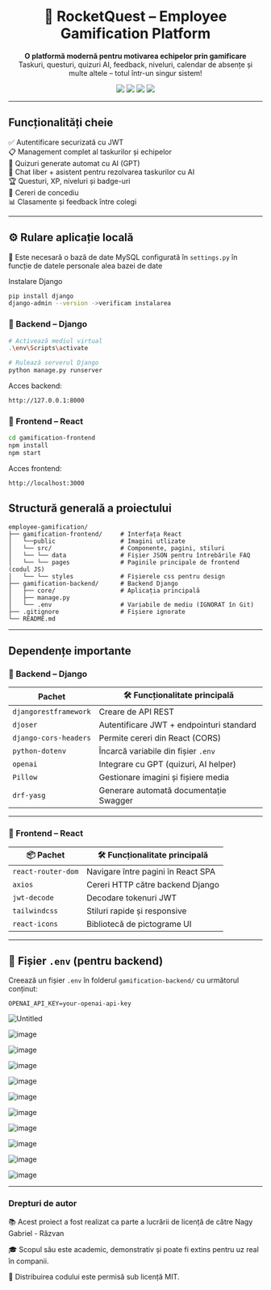  <h1 align="center">🚀 RocketQuest – Employee Gamification Platform</h1>

<p align="center">
  <strong>O platformă modernă pentru motivarea echipelor prin gamificare</strong><br/>
  Taskuri, questuri, quizuri AI, feedback, niveluri, calendar de absențe și multe altele – totul într-un singur sistem!
</p>

<p align="center">
  <img src="https://img.shields.io/badge/backend-Django-092E20?logo=django&logoColor=white"/>
  <img src="https://img.shields.io/badge/frontend-React-61DAFB?logo=react&logoColor=black"/>
  <img src="https://img.shields.io/badge/AI-OpenAI-412991?logo=openai&logoColor=white"/>
  <img src="https://img.shields.io/badge/license-MIT-blue"/>
</p>

---

##  Funcționalități cheie

✅ Autentificare securizată cu JWT  
📋 Management complet al taskurilor și echipelor  
🧠 Quizuri generate automat cu AI (GPT)  
💬 Chat liber + asistent pentru rezolvarea taskurilor cu AI  
🏆 Questuri, XP, niveluri și badge-uri  
📅 Cereri de concediu  
📊 Clasamente și feedback între colegi  

---

## ⚙️ Rulare aplicație locală

📌 Este necesară o bază de date MySQL configurată în `settings.py` în funcție de datele personale alea bazei de date

Instalare Django
```bash
pip install django
django-admin --version ->verificam instalarea
```
### 🔹 Backend – Django

```bash
# Activează mediul virtual
.\env\Scripts\activate

# Rulează serverul Django
python manage.py runserver


```
Acces backend:
```bash
http://127.0.0.1:8000
```

### 🔹 Frontend – React
```bash
cd gamification-frontend
npm install
npm start
```
Acces frontend:
```bash
http://localhost:3000
```
## Structură generală a proiectului

```plaintext
employee-gamification/
├── gamification-frontend/     # Interfața React
│   └──public                  # Imagini utlizate
│   └── src/                   # Componente, pagini, stiluri
│   └── └── data               # Fișier JSON pentru întrebările FAQ
│   └── └── pages              # Paginile principale de frontend (codul JS)
│   └── └── styles             # Fișierele css pentru design
├── gamification-backend/      # Backend Django
│   ├── core/                  # Aplicația principală
│   ├── manage.py
│   └── .env                   # Variabile de mediu (IGNORAT în Git)
├── .gitignore                 # Fișiere ignorate
└── README.md
```

---

##  Dependențe importante

### 🔸 Backend – Django

|  Pachet               | 🛠 Funcționalitate principală                     |
|-------------------------|--------------------------------------------------|
| `djangorestframework`   | Creare de API REST                              |
| `djoser`                | Autentificare JWT + endpointuri standard        |
| `django-cors-headers`   | Permite cereri din React (CORS)                 |
| `python-dotenv`         | Încarcă variabile din fișier `.env`             |
| `openai`                | Integrare cu GPT (quizuri, AI helper)           |
| `Pillow`                | Gestionare imagini și fișiere media             |
| `drf-yasg`              | Generare automată documentație Swagger          |

---

### 🔸 Frontend – React

| 📦 Pachet            | 🛠 Funcționalitate principală             |
|----------------------|------------------------------------------|
| `react-router-dom`   | Navigare între pagini în React SPA       |
| `axios`              | Cereri HTTP către backend Django         |
| `jwt-decode`         | Decodare tokenuri JWT                    |
| `tailwindcss`        | Stiluri rapide și responsive             |
| `react-icons`        | Bibliotecă de pictograme UI              |

---

## 🔐 Fișier `.env` (pentru backend)

Creează un fișier `.env` în folderul `gamification-backend/` cu următorul conținut:

```env
OPENAI_API_KEY=your-openai-api-key
```
![Untitled](https://github.com/user-attachments/assets/5fbb8675-0ab9-4893-a705-394fdb05a5bf)

![image](https://github.com/user-attachments/assets/661f5911-7b8a-453e-906d-b57f378ab789)

![image](https://github.com/user-attachments/assets/11c57812-117a-4d36-bcf5-5e13aec2f96e)

![image](https://github.com/user-attachments/assets/208936f3-a684-4097-80cf-d9e36b7c88ca)

![image](https://github.com/user-attachments/assets/b49032f8-d663-4a35-b2f8-d11c39073560)

![image](https://github.com/user-attachments/assets/77d938b6-5c1d-4297-9d51-ac4164958e78)

![image](https://github.com/user-attachments/assets/8bd6cb43-b8d1-4067-8845-64f310ee8427)

![image](https://github.com/user-attachments/assets/b435a74b-04ec-40a6-8c74-7f49a62020d4)

![image](https://github.com/user-attachments/assets/f4f3f057-bb06-46c6-984c-519e62cb3b81)

![image](https://github.com/user-attachments/assets/3b505855-641b-4987-af12-2da3d72e10e1)

![image](https://github.com/user-attachments/assets/8fe0adef-a38d-4770-92d1-7aa033ed80d7)

---
### Drepturi de autor
📚 Acest proiect a fost realizat ca parte a lucrării de licență de către Nagy Gabriel - Răzvan

🎓 Scopul său este academic, demonstrativ și poate fi extins pentru uz real în companii.

📄 Distribuirea codului este permisă sub licență MIT.





